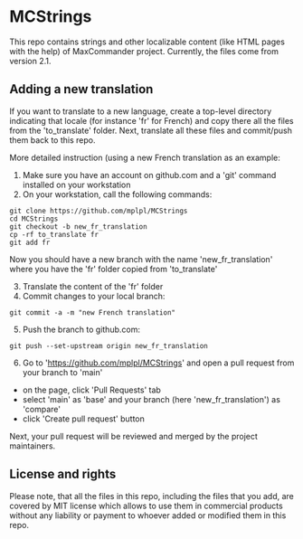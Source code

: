 # MCStrings

This repo contains strings and other localizable content (like HTML pages with the help) of MaxCommander project. Currently, the files come from version 2.1.

## Adding a new translation

If you want to translate to a new language, create a top-level directory indicating that locale (for instance 'fr' for French) and copy there all the files from the 'to_translate' folder. Next, translate all these files and commit/push them back to this repo. 

More detailed instruction (using a new French translation as an example:

1. Make sure you have an account on github.com and a 'git' command installed on your workstation
2. On your workstation, call the following commands:

```
git clone https://github.com/mplpl/MCStrings
cd MCStrings
git checkout -b new_fr_translation
cp -rf to_translate fr
git add fr
```

Now you should have a new branch with the name 'new_fr_translation' where you have the 'fr' folder copied from 'to_translate'

3. Translate the content of the 'fr' folder
4. Commit changes to your local branch:

```
git commit -a -m "new French translation"
```

5. Push the branch to github.com:

```
git push --set-upstream origin new_fr_translation
```

6. Go to 'https://github.com/mplpl/MCStrings' and open a pull request from your branch to 'main'
- on the page, click 'Pull Requests' tab
- select 'main' as 'base' and your branch (here 'new_fr_translation') as 'compare'
- click 'Create pull request' button

Next, your pull request will be reviewed and merged by the project maintainers.

## License and rights

Please note, that all the files in this repo, including the files that you add, are covered by MIT license which allows to use them in commercial products without any liability or payment to whoever added or modified them in this repo.
